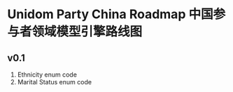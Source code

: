 # Unidom Party China Roadmap 中国参与者领域模型引擎路线图

## v0.1
1. Ethnicity enum code
2. Marital Status enum code
